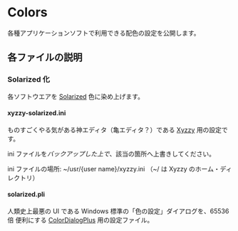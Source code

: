 # Colors

各種アプリケーションソフトで利用できる配色の設定を公開します。

## 各ファイルの説明

### Solarized 化

各ソフトウエアを <a href="http://ethanschoonover.com/solarized" title="Solarized - Ethan Schoonover">Solarized</a> 色に染め上げます。

#### xyzzy-solarized.ini

ものすごくやる気がある神エディタ（亀エディタ？）である <a href="http://www.jsdlab.co.jp/~kamei/" title="むっさやる気のない謎のぺぇじ">Xyzzy</a> 用の設定です。

ini ファイルを*バックアップした上で*、該当の箇所へ上書きしてください。

ini ファイルの場所: ~/usr/{user name}/xyzzy.ini
（~/ は Xyzzy のホーム・ディレクトリ）

#### solarized.pli

人類史上最悪の UI である Windows 標準の「色の設定」ダイアログを、65536 倍 便利にする <a href="http://keines.seesaa.net/category/645370-1.html" title="妖精館 [ Windows SoftWare ]: ColorDialogPlus">ColorDialogPlus</a> 用の設定ファイル。